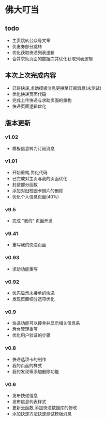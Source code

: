 # 佛大叮当

## todo

- 主页跳转公众号文章
- 优惠券部分跳转
- 优化获取快递列表逻辑
- 合并求助页面的数据库并优化获取列表逻辑

## 本次上次完成内容
- 已将快递,求助模板消息更换至订阅消息(未测试)
- 优化快递页面代码
- 完成上传快递与求助页面的重构
- 快递页面逻辑优化

## 版本更新

### v1.02
- 模板信息转为订阅消息


### v1.01
- 开始重构,优化代码
- 已完成对主页与我的页面优化
- 封装部分函数
- 添加对旧校园卡照片的删除
- 优化个人信息页面(40%)

### v9.5
- 完成 "我的" 页面开发

### v9.41
- 重写我的快递页面


### v0.93
- 求助功能重写


### v0.92
- 优先显示未接单的快递
- 发现页面细分选项优化


### v0.9
- 快递功能可以接单并显示相关信息系
- 后台管理重写
- 优化用户验证的步骤


### v0.8
- 快递选项卡的制作
- 我的页面的样式
- 我的发现等添加删除功能


### v0.6

- 发布快递信息
- 发布信息列表样式
- 更新云函数,添加快递数据库的修改
- 添加快速方法快速测试模板消息

